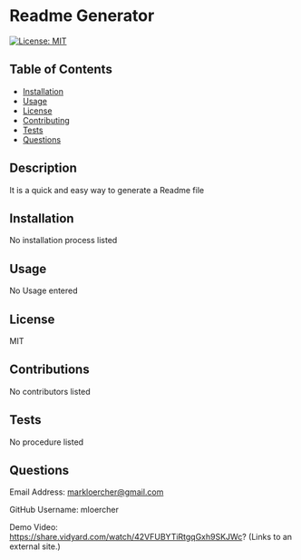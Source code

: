 # Readme Generator
[![License: MIT](https://img.shields.io/badge/License-MIT-yellow.svg)](https://opensource.org/licenses/MIT)


## Table of Contents
* [Installation](#installation)
* [Usage](#usage)
* [License](#license)
* [Contributing](#contributing)
* [Tests](#tests)
* [Questions](#questions)
    
## Description

It is a quick and easy way to generate a Readme file

## Installation 

No installation process listed

## Usage 

No Usage entered

## License

MIT

## Contributions

No contributors listed

## Tests

No procedure listed

## Questions

Email Address: markloercher@gmail.com

GitHub Username: mloercher

Demo Video: https://share.vidyard.com/watch/42VFUBYTiRtgqGxh9SKJWc? (Links to an external site.)
    
